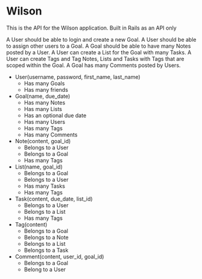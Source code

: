 # Wilson

This is the API for the Wilson application. Built in Rails as an API only

A User should be able to login and create a new Goal. A User should be able to assign other users to a Goal. A Goal should be able to have many Notes posted by a User. A User can create a List for the Goal with many Tasks. A User can create Tags and Tag Notes, Lists and Tasks with Tags that are scoped within the Goal. A Goal has many Comments posted by Users.

 - User(username, password, first_name, last_name)
    - Has many Goals
    - Has many friends
- Goal(name, due_date)
    - Has many Notes
    - Has many Lists
    - Has an optional due date
    - Has many Users
    - Has many Tags
    - Has many Comments
- Note(content, goal_id)
    - Belongs to a User
    - Belongs to a Goal
    - Has many Tags
- List(name, goal_id)
    - Belongs to a Goal
    - Belongs to a User
    - Has many Tasks
    - Has many Tags
- Task(content, due_date, list_id)
    - Belongs to a User
    - Belongs to a List
    - Has many Tags
- Tag(content)
    - Belongs to a Goal
    - Belongs to a Note
    - Belongs to a List
    - Belongs to a Task
- Comment(content, user_id, goal_id)
    - Belongs to a Goal
    - Belong to a User
